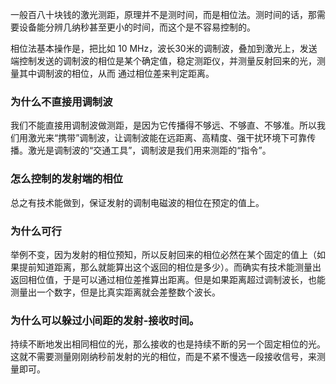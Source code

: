 一般百八十块钱的激光测距，原理并不是测时间，而是相位法。测时间的话，那需要设备能分辨几纳秒甚至更小的时间，而这个是不容易控制的。

相位法基本操作是，把比如 10 MHz，波长30米的调制波，叠加到激光上，发送端控制发送的调制波的相位是某个确定值，稳定测距仪，并测量反射回来的光，测量其中调制波的相位，从而 通过相位差来判定距离。

### 为什么不直接用调制波

我们不能直接用调制波做测距，是因为它传播得不够远、不够直、不够准。所以我们用激光来“携带”调制波，让调制波能在远距离、高精度、强干扰环境下可靠传播。激光是调制波的“交通工具”，调制波是我们用来测距的“指令”。

### 怎么控制的发射端的相位

总之有技术能做到，保证发射的调制电磁波的相位在预定的值上。

### 为什么可行

举例不变，因为发射的相位预知，所以反射回来的相位必然在某个固定的值上（如果提前知道距离，那么就能算出这个返回的相位是多少）。而确实有技术能测量出返回相位值，于是可以通过相位差推算出距离。但是如果距离超过调制波长，也能测量出一个数字，但是比真实距离就会差整数个波长。

### 为什么可以躲过小间距的发射-接收时间。

持续不断地发出相同相位的光，那么接收的也是持续不断的另一个固定相位的光。这就不需要测量刚刚纳秒前发射的光的相位，而是不紧不慢选一段接收信号，来测量即可。
